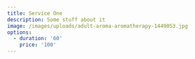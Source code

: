 ```yaml
---
title: Service One
description: Some stuff about it
image: /images/uploads/adult-aroma-aromatherapy-1449053.jpg
options:
  - duration: '60'
    price: '100'
---
```



